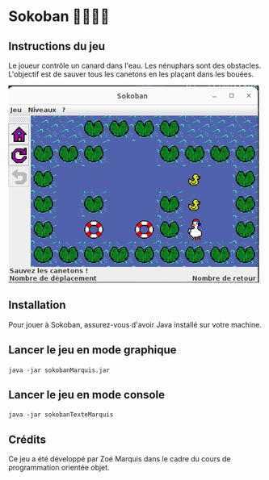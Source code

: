# Sokoban 🦆🐤🐤🐤

## Instructions du jeu 
Le joueur contrôle un canard dans l'eau. Les nénuphars sont des obstacles. L'objectif est de sauver tous les canetons en les plaçant dans les bouées.

![img](sokoban_canard.png)

## Installation
Pour jouer à Sokoban, assurez-vous d'avoir Java installé sur votre machine.

## Lancer le jeu en mode graphique
```java -jar sokobanMarquis.jar```

## Lancer le jeu en mode console
```java -jar sokobanTexteMarquis```

## Crédits
Ce jeu a été développé par Zoé Marquis dans le cadre du cours de programmation orientée objet. 
